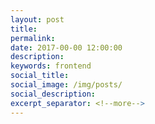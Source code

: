 ```yaml
---
layout: post
title:
permalink:
date: 2017-00-00 12:00:00
description:
keywords: frontend
social_title:
social_image: /img/posts/
social_description:
excerpt_separator: <!--more-->
---
```

